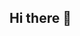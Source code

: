 ## Hi there 👋

<!--
**Wyz-0601/WYZ-0601** is a ✨ _special_ ✨ repository because its `README.md` (this file) appears on your GitHub profile.

Here are some ideas to get you started:

- 🔭 I’m currently working on NULL
- 🌱 I’m currently learning NEFU
- 👯 I’m looking to collaborate on NULL
- 🤔 I’m looking for help with Teacher

-->
